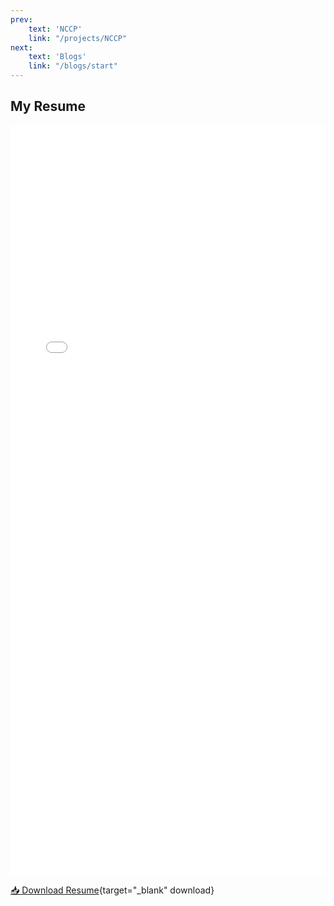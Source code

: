 ```yaml
---
prev: 
    text: 'NCCP'
    link: "/projects/NCCP"
next: 
    text: 'Blogs'
    link: "/blogs/start"
---
```


<style>
.resume-fallback {
  display: none;
}
@media (max-width: 768px) {
  .resume-wrapper iframe {
    display: none;
  }
  .resume-fallback {
    display: block;
    text-align: center;
    margin-top: 1em;
  }
}
</style>

## My Resume

<div class="resume-wrapper">
  <iframe 
      src="/liampage/resume.pdf#zoom=fitH" 
      type="application/pdf" 
      width="100%" 
      height="1200" 
      style="border: none; overflow: hidden;"
  ></iframe>
  <div class="resume-fallback">
    <p>PDF preview unavailable in this view. Please download instead:</p>
    <p><a href="/resume.pdf" target="_blank" download>📥 Download Resume</a></p>
  </div>
</div>

[📥 Download Resume](/resume.pdf){target="_blank" download}